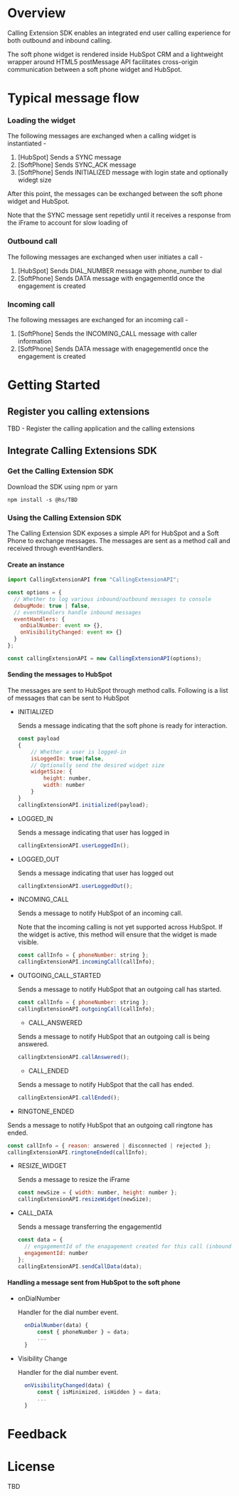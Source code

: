 # Overview

Calling Extension SDK enables an integrated end user calling experience for both outbound and inbound calling.

The soft phone widget is rendered inside HubSpot CRM and a lightweight wrapper around HTML5 postMessage API facilitates cross-origin communication between a soft phone widget and HubSpot.

# Typical message flow

### Loading the widget

The following messages are exchanged when a calling widget is instantiated -

1. [HubSpot] Sends a SYNC message
2. [SoftPhone] Sends SYNC_ACK message
3. [SoftPhone] Sends INITIALIZED message with login state and optionally widegt size

After this point, the messages can be exchanged between the soft phone widget and HubSpot.

Note that the SYNC message sent repetidly until it receives a response from the iFrame to account for slow loading of

### Outbound call

The following messages are exchanged when user initiates a call -

1. [HubSpot] Sends DIAL_NUMBER message with phone_number to dial
2. [SoftPhone] Sends DATA message with engagementId once the engagement is created

### Incoming call

The following messages are exchanged for an incoming call -

1. [SoftPhone] Sends the INCOMING_CALL message with caller information
2. [SoftPhone] Sends DATA message with enagegementId once the engagement is created

# Getting Started

## Register you calling extensions

TBD - Register the calling application and the calling extensions

## Integrate Calling Extensions SDK

### Get the Calling Extension SDK

Download the SDK using npm or yarn

```shell
npm install -s @hs/TBD
```

### Using the Calling Extension SDK

The Calling Extension SDK exposes a simple API for HubSpot and a Soft Phone to exchange messages. The messages are sent as a method call and received through eventHandlers.

#### Create an instance

```js
import CallingExtensionAPI from "CallingExtensionAPI";

const options = {
  // Whether to log various inbound/outbound messages to console
  debugMode: true | false,
  // eventHandlers handle inbound messages
  eventHandlers: {
    onDialNumber: event => {},
    onVisibilityChanged: event => {}
  }
};

const callingExtensionAPI = new CallingExtensionAPI(options);
```

#### Sending the messages to HubSpot

The messages are sent to HubSpot through method calls. Following is a list of messages that can be sent to HubSpot

- INITIALIZED

  Sends a message indicating that the soft phone is ready for interaction.

  ```js
  const payload
  {
      // Whether a user is logged-in
      isLoggedIn: true|false,
      // Optionally send the desired widget size
      widgetSize: {
          height: number,
          width: number
      }
  }
  callingExtensionAPI.initialized(payload);
  ```

- LOGGED_IN

  Sends a message indicating that user has logged in

  ```js
  callingExtensionAPI.userLoggedIn();
  ```

- LOGGED_OUT

  Sends a message indicating that user has logged out

  ```js
  callingExtensionAPI.userLoggedOut();
  ```

- INCOMING_CALL

  Sends a message to notify HubSpot of an incoming call.

  Note that the incoming calling is not yet supported across HubSpot. If the widget is active, this method will ensure that the widget is made visible.

  ```js
  const callInfo = { phoneNumber: string };
  callingExtensionAPI.incomingCall(callInfo);
  ```

- OUTGOING_CALL_STARTED

  Sends a message to notify HubSpot that an outgoing call has started.

  ```js
  const callInfo = { phoneNumber: string };
  callingExtensionAPI.outgoingCall(callInfo);
  ```

  - CALL_ANSWERED

  Sends a message to notify HubSpot that an outgoing call is being answered.

  ```js
  callingExtensionAPI.callAnswered();
  ```

  - CALL_ENDED

  Sends a message to notify HubSpot that the call has ended.

  ```js
  callingExtensionAPI.callEnded();
  ```

* RINGTONE_ENDED

Sends a message to notify HubSpot that an outgoing call ringtone has ended.

```js
const callInfo = { reason: answered | disconnected | rejected };
callingExtensionAPI.ringtoneEnded(callInfo);
```

- RESIZE_WIDGET

  Sends a message to resize the iFrame

  ```js
  const newSize = { width: number, height: number };
  callingExtensionAPI.resizeWidget(newSize);
  ```

- CALL_DATA

  Sends a message transferring the engagementId

  ```js
  const data = {
    // engagementId of the enagagement created for this call (inbound or outbound)
    engagementId: number
  };
  callingExtensionAPI.sendCallData(data);
  ```

#### Handling a message sent from HubSpot to the soft phone

- onDialNumber

  Handler for the dial number event.

  ```js
    onDialNumber(data) {
        const { phoneNumber } = data;
        ...
    }
  ```

- Visibility Change

  Handler for the dial number event.

  ```js
    onVisibilityChanged(data) {
        const { isMinimized, isHidden } = data;
        ...
    }
  ```

# Feedback

# License

TBD
